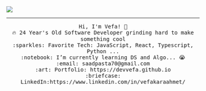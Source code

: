 
<img src="https://raw.githubusercontent.com/devvefa/overview/master/i-love-coding.png"/>
 <hr></hr>
<p align="center">
  <samp>
    Hi, I'm Vefa! 👋 <br>
    🔥 24 Year's Old Software Developer grinding hard to make something cool  <br>
    :sparkles: Favorite Tech: JavaScript, React, Typescript, Python ... <br>
    :notebook: I’m currently learning DS and Algo... 😭  <br>
    :email:	saadpasta70@gmail.com <br>
    :art: Portfolio: https://devvefa.github.io <br>
    :briefcase: LinkedIn:https://www.linkedin.com/in/vefakaraahmet/ <br>
  </samp>
</p>

</p>






